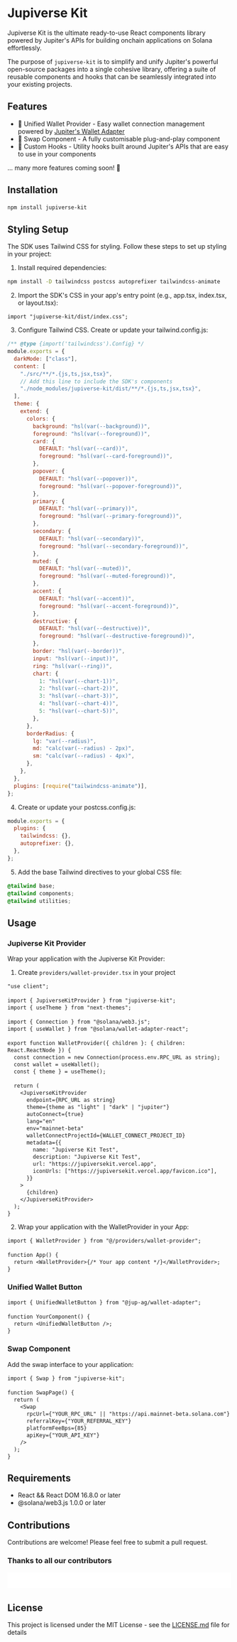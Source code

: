 # Jupiverse Kit

Jupiverse Kit is the ultimate ready-to-use React components library powered by Jupiter's APIs for building onchain applications on Solana effortlessly.

The purpose of `jupiverse-kit` is to simplify and unify Jupiter's powerful open-source packages into a single cohesive library, offering a suite of reusable components and hooks that can be seamlessly integrated into your existing projects.

## Features

- 👛 Unified Wallet Provider - Easy wallet connection management powered by [Jupiter's Wallet Adapter](https://www.npmjs.com/package/@jup-ag/wallet-adapter)
- 🔄 Swap Component - A fully customisable plug-and-play <Swap /> component
- 🎣 Custom Hooks - Utility hooks built around Jupiter's APIs that are easy to use in your components

... many more features coming soon! 🚀

## Installation

```bash
npm install jupiverse-kit
```

## Styling Setup

The SDK uses Tailwind CSS for styling. Follow these steps to set up styling in your project:

1. Install required dependencies:

```bash
npm install -D tailwindcss postcss autoprefixer tailwindcss-animate
```

2. Import the SDK's CSS in your app's entry point (e.g., app.tsx, index.tsx, or layout.tsx):

```tsx
import "jupiverse-kit/dist/index.css";
```

3. Configure Tailwind CSS. Create or update your tailwind.config.js:

```js
/** @type {import('tailwindcss').Config} */
module.exports = {
  darkMode: ["class"],
  content: [
    "./src/**/*.{js,ts,jsx,tsx}",
    // Add this line to include the SDK's components
    "./node_modules/jupiverse-kit/dist/**/*.{js,ts,jsx,tsx}",
  ],
  theme: {
    extend: {
      colors: {
        background: "hsl(var(--background))",
        foreground: "hsl(var(--foreground))",
        card: {
          DEFAULT: "hsl(var(--card))",
          foreground: "hsl(var(--card-foreground))",
        },
        popover: {
          DEFAULT: "hsl(var(--popover))",
          foreground: "hsl(var(--popover-foreground))",
        },
        primary: {
          DEFAULT: "hsl(var(--primary))",
          foreground: "hsl(var(--primary-foreground))",
        },
        secondary: {
          DEFAULT: "hsl(var(--secondary))",
          foreground: "hsl(var(--secondary-foreground))",
        },
        muted: {
          DEFAULT: "hsl(var(--muted))",
          foreground: "hsl(var(--muted-foreground))",
        },
        accent: {
          DEFAULT: "hsl(var(--accent))",
          foreground: "hsl(var(--accent-foreground))",
        },
        destructive: {
          DEFAULT: "hsl(var(--destructive))",
          foreground: "hsl(var(--destructive-foreground))",
        },
        border: "hsl(var(--border))",
        input: "hsl(var(--input))",
        ring: "hsl(var(--ring))",
        chart: {
          1: "hsl(var(--chart-1))",
          2: "hsl(var(--chart-2))",
          3: "hsl(var(--chart-3))",
          4: "hsl(var(--chart-4))",
          5: "hsl(var(--chart-5))",
        },
      },
      borderRadius: {
        lg: "var(--radius)",
        md: "calc(var(--radius) - 2px)",
        sm: "calc(var(--radius) - 4px)",
      },
    },
  },
  plugins: [require("tailwindcss-animate")],
};
```

4. Create or update your postcss.config.js:

```js
module.exports = {
  plugins: {
    tailwindcss: {},
    autoprefixer: {},
  },
};
```

5. Add the base Tailwind directives to your global CSS file:

```css
@tailwind base;
@tailwind components;
@tailwind utilities;
```

## Usage

### Jupiverse Kit Provider

Wrap your application with the Jupiverse Kit Provider:

1. Create `providers/wallet-provider.tsx` in your project

```tsx
"use client";

import { JupiverseKitProvider } from "jupiverse-kit";
import { useTheme } from "next-themes";

import { Connection } from "@solana/web3.js";
import { useWallet } from "@solana/wallet-adapter-react";

export function WalletProvider({ children }: { children: React.ReactNode }) {
  const connection = new Connection(process.env.RPC_URL as string);
  const wallet = useWallet();
  const { theme } = useTheme();

  return (
    <JupiverseKitProvider
      endpoint={RPC_URL as string}
      theme={theme as "light" | "dark" | "jupiter"}
      autoConnect={true}
      lang="en"
      env="mainnet-beta"
      walletConnectProjectId={WALLET_CONNECT_PROJECT_ID}
      metadata={{
        name: "Jupiverse Kit Test",
        description: "Jupiverse Kit Test",
        url: "https://jupiversekit.vercel.app",
        iconUrls: ["https://jupiversekit.vercel.app/favicon.ico"],
      }}
    >
      {children}
    </JupiverseKitProvider>
  );
}
```

2. Wrap your application with the WalletProvider in your App:

```tsx
import { WalletProvider } from "@/providers/wallet-provider";

function App() {
  return <WalletProvider>{/* Your app content */}</WalletProvider>;
}
```

### Unified Wallet Button

```tsx
import { UnifiedWalletButton } from "@jup-ag/wallet-adapter";

function YourComponent() {
  return <UnifiedWalletButton />;
}
```

### Swap Component

Add the swap interface to your application:

```tsx
import { Swap } from "jupiverse-kit";

function SwapPage() {
  return (
    <Swap
      rpcUrl={"YOUR_RPC_URL" || "https://api.mainnet-beta.solana.com"}
      referralKey={"YOUR_REFERRAL_KEY"}
      platformFeeBps={85}
      apiKey={"YOUR_API_KEY"}
    />
  );
}
```

## Requirements

- React && React DOM 16.8.0 or later
- @solana/web3.js 1.0.0 or later

## Contributions

Contributions are welcome! Please feel free to submit a pull request.

### Thanks to all our contributors

<a href="https://github.com/dannweeeee/jupiverse-kit/graphs/contributors">
  <img src="CONTRIBUTORS.svg" alt="Contributors" />
</a>

## License

This project is licensed under the MIT License - see the [LICENSE.md](LICENSE.md) file for details
